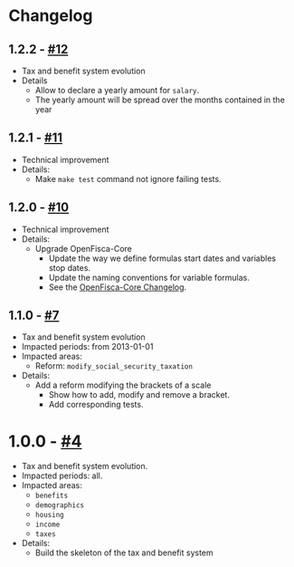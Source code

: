 # Changelog

## 1.2.2 - [#12](https://github.com/openfisca/country-template/pull/12)

* Tax and benefit system evolution
* Details
  - Allow to declare a yearly amount for `salary`.
  - The yearly amount will be spread over the months contained in the year

## 1.2.1 - [#11](https://github.com/openfisca/country-template/pull/11)

* Technical improvement
* Details:
  - Make `make test` command not ignore failing tests.

## 1.2.0 - [#10](https://github.com/openfisca/country-template/pull/10)

* Technical improvement
* Details:
  - Upgrade OpenFisca-Core
    - Update the way we define formulas start dates and variables stop dates.
    - Update the naming conventions for variable formulas.
    - See the [OpenFisca-Core Changelog](https://github.com/openfisca/openfisca-core/blob/master/CHANGELOG.md#1400---522).

## 1.1.0 - [#7](https://github.com/openfisca/country-template/pull/7)

* Tax and benefit system evolution
* Impacted periods: from 2013-01-01
* Impacted areas:
   - Reform: `modify_social_security_taxation`
* Details:
  - Add a reform modifying the brackets of a scale
      - Show how to add, modify and remove a bracket.
      - Add corresponding tests.

# 1.0.0 - [#4](https://github.com/openfisca/country-template/pull/4)

* Tax and benefit system evolution.
* Impacted periods: all.
* Impacted areas:
  - `benefits`
  - `demographics`
  - `housing`
  - `income`
  - `taxes`
* Details:
  - Build the skeleton of the tax and benefit system
